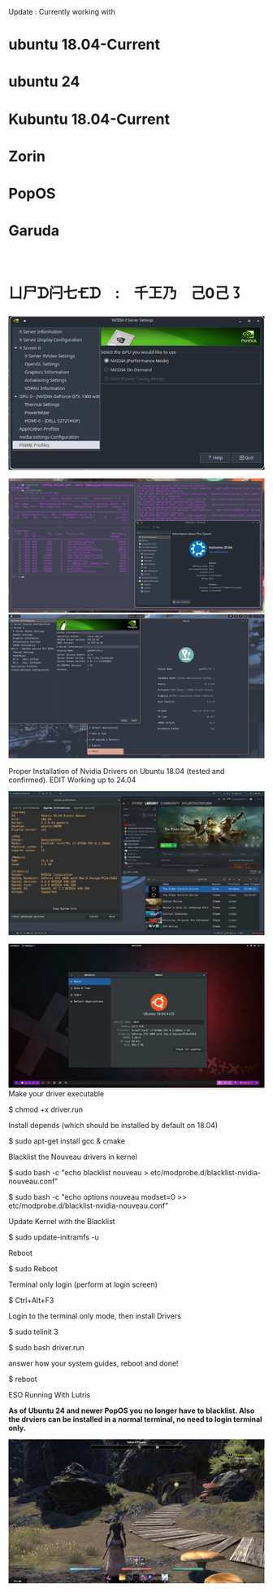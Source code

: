 Update : Currently working with 
# ubuntu 18.04-Current
# ubuntu 24
# Kubuntu 18.04-Current 
# Zorin 
# PopOS 
# Garuda
 
 
   # ㄩ尸ᗪ闩七🝗ᗪ : 千㠪乃 己0己㇌
 
![preview](imgs/nvidia.png)


![preview](imgs/nvidia2.png)
![preview](imgs/popos2.png)

Proper Installation of Nvidia Drivers on Ubuntu 18.04 (tested and confirmed).  EDIT Working up to 24.04

![preview](imgs/whole2.png)

![prevuew](imgs/screen.png)
Make your driver executable

$ chmod +x driver.run

Install depends (which should be installed by default on 18.04)

$ sudo apt-get install gcc & cmake

Blacklist the Nouveau drivers in kernel

$ sudo bash -c "echo blacklist nouveau > etc/modprobe.d/blacklist-nvidia-nouveau.conf"

$ sudo bash -c "echo options nouveau modset=0 >> etc/modprobe.d/blacklist-nvidia-nouveau.conf"

Update Kernel with the Blacklist

$ sudo update-initramfs -u

Reboot

$ sudo Reboot

Terminal only login (perform at login screen)

$ Ctrl+Alt+F3

Login to the terminal only mode, then install Drivers

$ sudo telinit 3

$ sudo bash driver.run

answer how your system guides, reboot and done!

$ reboot

ESO Running With Lutris

**As of Ubuntu 24 and newer PopOS you no longer have to blacklist.  Also the drviers can be installed in a normal terminal, no need to login terminal only.**

![preview](imgs/fps2.png)



